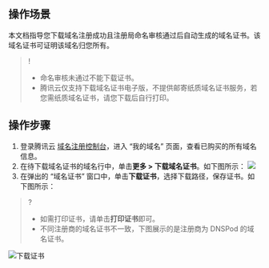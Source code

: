 ## 操作场景

本文档指导您下载域名注册成功且注册局命名审核通过后自动生成的域名证书。该域名证书可证明该域名归您所有。
>!
>- 命名审核未通过不能下载证书。
>- 腾讯云仅支持下载域名证书电子版，不提供邮寄纸质域名证书服务，若您需纸质域名证书，请您下载后自行打印。
>

## 操作步骤
1. 登录腾讯云 [域名注册控制台](https://console.cloud.tencent.com/domain/)，进入 “我的域名” 页面，查看已购买的所有域名信息。
2. 在待下载域名证书的域名行中，单击**更多 > 下载域名证书**。如下图所示：
![](https://qcloudimg.tencent-cloud.cn/raw/05e7b12e96dcf474a9e03a510041712a.png)
3. 在弹出的 “域名证书” 窗口中，单击**下载证书**，选择下载路径，保存证书。如下图所示：
>? 
>- 如需打印证书，请单击**打印证书**即可。
>- 不同注册商的域名证书不一致，下图展示的是注册商为 DNSPod 的域名证书。
>
![下载证书](https://main.qcloudimg.com/raw/4201013a7434f18dbd8c5970db3b2c6e.png)
 
 
